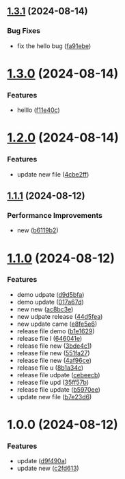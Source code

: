 ## [1.3.1](https://github.com/mayurluhar/semantic-test/compare/v1.3.0...v1.3.1) (2024-08-14)


### Bug Fixes

* fix the hello bug ([fa91ebe](https://github.com/mayurluhar/semantic-test/commit/fa91ebe5a3de13ae4df5ce51ac499251c6512e14))

# [1.3.0](https://github.com/mayurluhar/semantic-test/compare/v1.2.0...v1.3.0) (2024-08-14)


### Features

* helllo ([f11e40c](https://github.com/mayurluhar/semantic-test/commit/f11e40c1dfd708786b07c165e562eb9e5217f6a7))

# [1.2.0](https://github.com/mayurluhar/semantic-test/compare/v1.1.1...v1.2.0) (2024-08-14)


### Features

* update new file ([4cbe2ff](https://github.com/mayurluhar/semantic-test/commit/4cbe2ff0b1d6e82cfc2db90cd3349e35f705dc15))

## [1.1.1](https://github.com/mayurluhar/semantic-test/compare/v1.1.0...v1.1.1) (2024-08-12)


### Performance Improvements

* new ([b6119b2](https://github.com/mayurluhar/semantic-test/commit/b6119b2ea76c318f9709bc08c2471f72473cc05e))

# [1.1.0](https://github.com/mayurluhar/semantic-test/compare/v1.0.0...v1.1.0) (2024-08-12)


### Features

* demo udpate ([d9d5bfa](https://github.com/mayurluhar/semantic-test/commit/d9d5bfa8e8d3219eedb00bf9d61f2b3ef5a67f4f))
* demo update ([017a67d](https://github.com/mayurluhar/semantic-test/commit/017a67db89f6b5d416786cf48d1bf89341d4dae0))
* new new ([ac8bc3e](https://github.com/mayurluhar/semantic-test/commit/ac8bc3eafce6e287c705e753867c9ab9b8a081e9))
* new udpate release ([44d5fea](https://github.com/mayurluhar/semantic-test/commit/44d5feacb178b43e62aa71918be068a068ac8cf7))
* new update came ([e8fe5e6](https://github.com/mayurluhar/semantic-test/commit/e8fe5e630a56d86dc3ff347b299603af44c0e29f))
* release file demo ([b1e1629](https://github.com/mayurluhar/semantic-test/commit/b1e16299baf1d62500ae26aead5bfaf3564c501e))
* release file l ([646041e](https://github.com/mayurluhar/semantic-test/commit/646041ef25356fad22e37d9457be78cd97ce24fa))
* release file new ([3bde4c1](https://github.com/mayurluhar/semantic-test/commit/3bde4c14e3daf98bf36f101941796d24bff676f3))
* release file new ([551fa27](https://github.com/mayurluhar/semantic-test/commit/551fa278e135e03525c6e09270fc60384323acaa))
* release file new ([4af96ce](https://github.com/mayurluhar/semantic-test/commit/4af96ce6e1f1460961db2eaca71270e501f74271))
* release file u ([8b1a34c](https://github.com/mayurluhar/semantic-test/commit/8b1a34c2875698a08dc66824b54c908fd38373a6))
* release file udpate ([cebeecb](https://github.com/mayurluhar/semantic-test/commit/cebeecb93a7f2dff5cfd56cbea37e767ffa8eb36))
* release file upd ([35ff57b](https://github.com/mayurluhar/semantic-test/commit/35ff57b63d1a71ab819851ea61f4da896ad04fa9))
* release file update ([b5970ee](https://github.com/mayurluhar/semantic-test/commit/b5970eef3db0203f1020a0e36bac9a2c008bbbff))
* update new file ([b7e23d6](https://github.com/mayurluhar/semantic-test/commit/b7e23d6935ad861aad0121a13b608b8ee453b178))

# 1.0.0 (2024-08-12)


### Features

* update ([d9f490a](https://github.com/mayurluhar/semantic-test/commit/d9f490a3248892e5ee2f8dc29c9f345a7d925665))
* update new ([c2fd613](https://github.com/mayurluhar/semantic-test/commit/c2fd6138e1d16daedffbcc80d6503f34a0bd139c))
